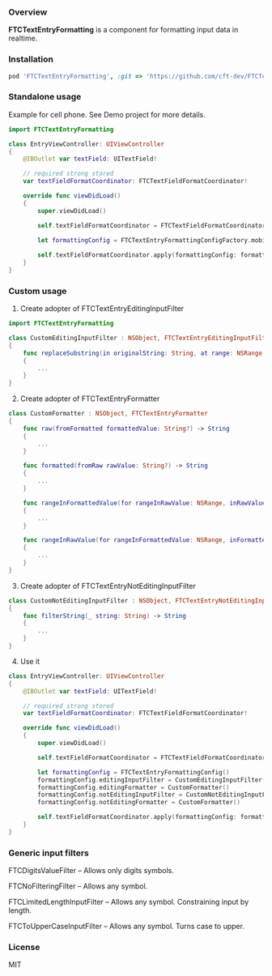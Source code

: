 ### Overview

**FTCTextEntryFormatting** is a component for formatting input data in realtime.

### Installation

```ruby
pod 'FTCTextEntryFormatting', :git => 'https://github.com/cft-dev/FTCTextEntryFormatting.git', :tag => '1.0.3'
```

### Standalone usage

Example for cell phone. See Demo project for more details.

```swift
import FTCTextEntryFormatting

class EntryViewController: UIViewController
{
	@IBOutlet var textField: UITextField!

	// required strong stored
	var textFieldFormatCoordinator: FTCTextFieldFormatCoordinator!

	override func viewDidLoad()
	{
		super.viewDidLoad()

		self.textFieldFormatCoordinator = FTCTextFieldFormatCoordinator(textField: self.textField)

		let formattingConfig = FTCTextEntryFormattingConfigFactory.mobilePhoneConfig(with: "+7 (___) ___-__-__",
		                                                                             maskChar: "_")
		self.textFieldFormatCoordinator.apply(formattingConfig: formattingConfig)
	}
}
```

### Custom usage

1. Create adopter of FTCTextEntryEditingInputFilter

```swift
import FTCTextEntryFormatting

class CustomEditingInputFilter : NSObject, FTCTextEntryEditingInputFilter
{
	func replaceSubstring(in originalString: String, at range: NSRange, with replacement: String) -> FTCFilteredString
	{
		...
	}
}
```

2. Create adopter of FTCTextEntryFormatter

```swift
class CustomFormatter : NSObject, FTCTextEntryFormatter
{
	func raw(fromFormatted formattedValue: String?) -> String
	{
		...
	}

	func formatted(fromRaw rawValue: String?) -> String
	{
		...
	}

	func rangeInFormattedValue(for rangeInRawValue: NSRange, inRawValue rawValue: String?) -> NSRange
	{
		...
	}

	func rangeInRawValue(for rangeInFormattedValue: NSRange, inFormattedValue formattedValue: String?) -> NSRange
	{
		...
	}
}
```

3. Create adopter of FTCTextEntryNotEditingInputFilter

```swift
class CustomNotEditingInputFilter : NSObject, FTCTextEntryNotEditingInputFilter
{
	func filterString(_ string: String) -> String
	{
		...
	}
}
```

4. Use it

```swift
class EntryViewController: UIViewController
{
	@IBOutlet var textField: UITextField!

	// required strong stored
	var textFieldFormatCoordinator: FTCTextFieldFormatCoordinator!

	override func viewDidLoad()
	{
		super.viewDidLoad()

		self.textFieldFormatCoordinator = FTCTextFieldFormatCoordinator(textField: self.textField)

		let formattingConfig = FTCTextEntryFormattingConfig()
		formattingConfig.editingInputFilter = CustomEditingInputFilter()
		formattingConfig.editingFormatter = CustomFormatter()
		formattingConfig.notEditingInputFilter = CustomNotEditingInputFilter()
		formattingConfig.notEditingFormatter = CustomFormatter()

		self.textFieldFormatCoordinator.apply(formattingConfig: formattingConfig)
	}
}
```

### Generic input filters

FTCDigitsValueFilter – Allows only digits symbols.

FTCNoFilteringFilter – Allows any symbol.

FTCLimitedLengthInputFilter – Allows any symbol. Constraining input by length.

FTCToUpperCaseInputFilter – Allows any symbol. Turns case to upper.

### License
MIT
